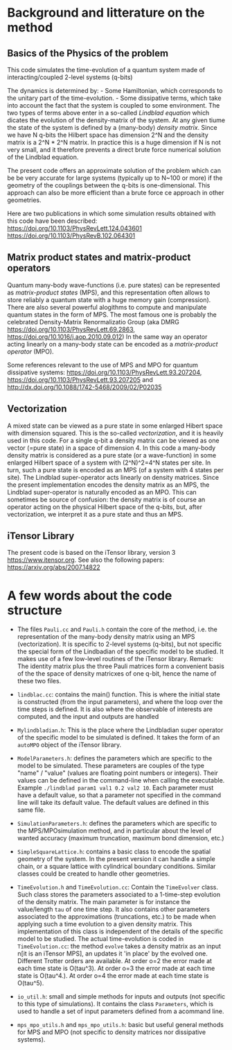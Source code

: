 
# Background and litterature on the method

## Basics of the Physics of the problem

This code simulates the time-evolution of a quantum system made of interacting/coupled  2-level systems (q-bits)

The dynamics is determined by:
    - Some Hamiltonian, which corresponds to the unitary part of the time-evolution.
    - Some dissipative terms, which take into account the fact that the system is coupled to some environment.
The two types of terms above enter in a so-called *Lindblad equation* which dicates the evolution of the density-matrix of the system.
At any given tiume the state of the system is defined by a (many-body) *density matrix*. Since we have N q-bits the Hilbert space has dimension 2^N and the density matrix is a 2^N * 2^N matrix. In practice this is a huge dimension if N is not very small, and it therefore prevents a direct brute force numerical solution of the Lindblad equation.

The present code offers an approximate solution of the problem which can be  be very accurate for large systems (typically up to N~100 or more) if the geometry of the couplings between the q-bits is one-dimensional. This approach can also be more efficient than a brute force ce approach in other geometries.

Here are two publications in which some simulation results obtained with this code have been described:
https://doi.org/10.1103/PhysRevLett.124.043601
https://doi.org/10.1103/PhysRevB.102.064301

## Matrix product states and matrix-product operators

Quantum many-body wave-functions (i.e. pure states) can be represented as *matrix-product states* (MPS), and this representation often allows to store reliably a quantum state with a huge memory gain (compression). There are also several powerful alogithms to compute and manipulate quantum states in the form of MPS. The most famous one is probably the celebrated Density-Matrix Renormalizatio Group (aka DMRG https://doi.org/10.1103/PhysRevLett.69.2863, https://doi.org/10.1016/j.aop.2010.09.012) In the same way an operator acting linearly on a many-body state can be encoded as a *matrix-product operator* (MPO).  

Some references relevant to the use of MPS and MPO for quantum dissipative systems: https://doi.org/10.1103/PhysRevLett.93.207204, https://doi.org/10.1103/PhysRevLett.93.207205 and http://dx.doi.org/10.1088/1742-5468/2009/02/P02035

## Vectorization

A mixed state can be viewed as a pure state in some enlarged Hibert space with dimension squared. This is the so-called *vectorization*, and it is heavily used in this code. For a single q-bit a density matrix can  be viewed as one vector (=pure state) in a space of dimension 4.  In this code a many-body density matrix is considered as a pure state (or a wave-function) in some enlarged Hilbert space of a system with (2^N)^2=4^N states per site.  In turn, such a pure state is encoded as an MPS (of a system with 4 states per site).  The Lindblad super-operator acts linearly on density matrices. Since the present implementation
encodes the density matrix as an MPS, the Lindblad super-operator is naturally encoded as an MPO.
This can sometimes be source of confusion: the density matrix is of course an operator acting on the physical Hilbert space of the q-bits, but, after vectorization, we interpret it as a pure state and thus an MPS. 

## iTensor Library

The present code is based on the iTensor library, version 3 https://www.itensor.org.
See also the following papers: https://arxiv.org/abs/2007.14822

# A few words about the code structure

* The files `Pauli.cc` and `Pauli.h` contain the core of the method, i.e. the representation of the many-body density matrix using an MPS (vectorization). It is specific to 2-level systems (q-bits), but not specific the special form of the Lindbadian of the specific model to be studied. It makes use of a few low-level routines of the iTensor library. Remark: The identity matrix plus the three Pauli matrices form a convenient basis of the the space of density matricxes of one q-bit, hence the name of these two files. 

* `lindblac.cc`: contains the main() function. This is where the initial state is constructed (from the input parameters), and where the loop over the time steps is defined. It is also where the observable of interests are computed, and the input and outputs are handled 

* `Mylindbladian.h`: This is the place where the Lindbladian super operator of the specific model to be simulated is defined. It takes the form of an `autoMPO` object of the iTensor library.

* `ModelParameters.h`: defines the parameters which are specific to the model to be simulated. These parameters are couples of the type "name" / "value" (values are floating point numbers or integers). Their values can be defined in the command-line when calling the executable. Example `./lindblad param1 val1 0.2 val2 10`. Each parameter must have a default value, so that a parameter not specified in the command line will take its default value. The default values are defined in this same file.

* `SimulationParameters.h`: defines the parameters which are specific to the MPS/MPOsimulation method, and in particular about the level of wanted accuracy (maximum truncation, maximum bond dimension, etc.)

* `SimpleSquareLattice.h`: contains a basic class to encode the spatial geometry of the system. In the present version it can handle a simple chain, or a square lattice with cylindrical boundary conditions. Similar classes could be created to handle other geometries.

* `TimeEvolution.h` and `TimeEvolution.cc`: Contain the `TimeEvolver` class. Such class stores the parameters associated to a 1-time-step evolution of the density matrix. The main parameter is for instance the value/length `tau` of one  time step. It also contains other parameters associated to the approximations (truncations, etc.) to be made when applying such a time evolution to a given density matrix. This implementation of this class is independent of the details of the specific model to be studied. The actual time-evolution is coded in `TimeEvolution.cc`: the method `evolve` takes a density matrix as an input n[it is an iTensor MPS], an updates it 'in place' by the evolved one. Different Trotter orders are available. At order o=2 the error made at each time state is O(tau^3). At order o=3 the error made at each time state is O(tau^4.). At order o=4 the error made at each time state is O(tau^5).

* `io_util.h`: small and  simple methods for inputs and outputs (not specific to this type of simulations). It contains the class `Parameters`, which is used to handle a set of input parameters defined from a acommand line.

* `mps_mpo_utils.h` and `mps_mpo_utils.h`: basic but useful general methods for MPS and MPO (not specific to density matrices nor dissipative systems).
